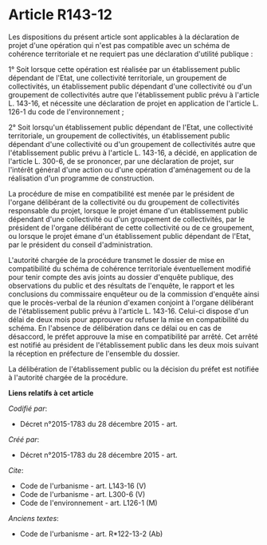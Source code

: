 # Article R143-12

Les dispositions du présent article sont applicables à la déclaration de projet d'une opération qui n'est pas compatible avec
un schéma de cohérence territoriale et ne requiert pas une déclaration d'utilité publique : 

1° Soit lorsque cette opération est réalisée par un établissement public dépendant de l'Etat, une collectivité territoriale,
un groupement de collectivités, un établissement public dépendant d'une collectivité ou d'un groupement de collectivités
autre que l'établissement public prévu à l'article L. 143-16, et nécessite une déclaration de projet en application de
l'article L. 126-1 du code de l'environnement ; 

2° Soit lorsqu'un établissement public dépendant de l'Etat, une collectivité territoriale, un groupement de collectivités, un
établissement public dépendant d'une collectivité ou d'un groupement de collectivités autre que l'établissement public prévu
à l'article L. 143-16, a décidé, en application de l'article L. 300-6, de se prononcer, par une déclaration de projet, sur
l'intérêt général d'une action ou d'une opération d'aménagement ou de la réalisation d'un programme de construction. 

La procédure de mise en compatibilité est menée par le président de l'organe délibérant de la collectivité ou du groupement
de collectivités responsable du projet, lorsque le projet émane d'un établissement public dépendant d'une collectivité ou
d'un groupement de collectivités, par le président de l'organe délibérant de cette collectivité ou de ce groupement, ou
lorsque le projet émane d'un établissement public dépendant de l'Etat, par le président du conseil d'administration. 

L'autorité chargée de la procédure transmet le dossier de mise en compatibilité du schéma de cohérence territoriale
éventuellement modifié pour tenir compte des avis joints au dossier d'enquête publique, des observations du public et des
résultats de l'enquête, le rapport et les conclusions du commissaire enquêteur ou de la commission d'enquête ainsi que le
procès-verbal de la réunion d'examen conjoint à l'organe délibérant de l'établissement public prévu à l'article L. 143-16.
Celui-ci dispose d'un délai de deux mois pour approuver ou refuser la mise en compatibilité du schéma. En l'absence de
délibération dans ce délai ou en cas de désaccord, le préfet approuve la mise en compatibilité par arrêté. Cet arrêté est
notifié au président de l'établissement public dans les deux mois suivant la réception en préfecture de l'ensemble du
dossier. 

La délibération de l'établissement public ou la décision du préfet est notifiée à l'autorité chargée de la procédure.

**Liens relatifs à cet article**

_Codifié par_:

  - Décret n°2015-1783 du 28 décembre 2015 - art.

_Créé par_:

  - Décret n°2015-1783 du 28 décembre 2015 - art.

_Cite_:

  - Code de l'urbanisme - art. L143-16 (V)
  - Code de l'urbanisme - art. L300-6 (V)
  - Code de l'environnement - art. L126-1 (M)

_Anciens textes_:

  - Code de l'urbanisme - art. R*122-13-2 (Ab)
